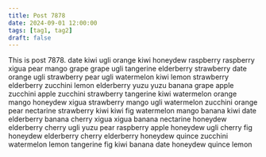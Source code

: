 ```yaml
---
title: Post 7878
date: 2024-09-01 12:00:00
tags: [tag1, tag2]
draft: false
---
```

This is post 7878.
date
kiwi
ugli
orange
kiwi
honeydew
raspberry
raspberry
xigua
pear
mango
grape
grape
ugli
tangerine
elderberry
strawberry
date
orange
ugli
strawberry
pear
ugli
watermelon
kiwi
lemon
strawberry
elderberry
zucchini
lemon
elderberry
yuzu
yuzu
banana
grape
apple
zucchini
apple
zucchini
strawberry
tangerine
kiwi
watermelon
orange
mango
honeydew
xigua
strawberry
mango
ugli
watermelon
zucchini
orange
pear
nectarine
strawberry
kiwi
kiwi
fig
watermelon
mango
banana
kiwi
date
elderberry
banana
cherry
xigua
xigua
banana
nectarine
honeydew
elderberry
cherry
ugli
yuzu
pear
raspberry
apple
honeydew
ugli
cherry
fig
honeydew
elderberry
cherry
elderberry
honeydew
quince
zucchini
watermelon
lemon
tangerine
fig
kiwi
banana
date
honeydew
quince
lemon
